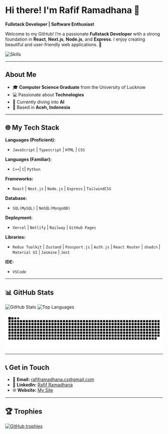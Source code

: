 # Hi there! I'm Rafif Ramadhana 👋

**Fullstack Developer | Software Enthusiast**

Welcome to my GitHub! I’m a passionate **Fullstack Developer** with a strong foundation in **React**, **Next.js**, **Node.js**, and **Express**. I enjoy creating beautiful and user-friendly web applications. 🚀

![Skills](https://skillicons.dev/icons?i=react,nextjs,nodejs,express,tailwind,js,ts,mongodb,mysql,vite,vscode)

---

## About Me
- 🎓 **Computer Science Graduate** from the University of Lucknow
- 💻 Passionate about **Technologies**
- 🌱 Currently diving into **AI**
- 📍 Based in **Aceh, Indonesia**

---

## 🌐 My Tech Stack

**Languages (Proficient):**
- `JavaScript` | `Typescript` | `HTML` | `CSS` 

**Languages (Familiar):**
- `C++`| `C`| `Python`
  
**Frameworks:**
- `React` | `Next.js` | `Node.js` | `Express` | `TailwindCSS`
  
**Database:**
- `SQL(MySQL)` | `NoSQL(MongoDB)`
  
**Deployment:**
- `Vercel` | `Netlify` | `Railway` | `GitHub Pages`
  
**Libraries:**
- `Redux Toolkit` | `Zustand` | `Passport.js` | `Auth.js` | `React Router` | `shadcn` | `Material UI` | `Jasmine` | `Jest`

**IDE:**
- `VSCode`

---


## 📊 GitHub Stats

![GitHub Stats](https://github-readme-stats.vercel.app/api?username=rafiframadhana&show_icons=true&count_private=true&hide_title=true)
![Top Languages](https://github-readme-stats.vercel.app/api/top-langs/?username=rafiframadhana&layout=compact&hide=html&theme=radical)

<picture>
  <source
    media="(prefers-color-scheme: dark)"
    srcset="https://raw.githubusercontent.com/platane/snk/output/github-contribution-grid-snake-dark.svg"
  />
  <source
    media="(prefers-color-scheme: light)"
    srcset="https://raw.githubusercontent.com/platane/snk/output/github-contribution-grid-snake.svg"
  />
  <img
    alt="github contribution grid snake animation"
    src="https://raw.githubusercontent.com/platane/snk/output/github-contribution-grid-snake.svg"
  />
</picture>

---

## 📞 Get in Touch

- 📧 **Email:** [rafiframadhana.cs@gmail.com](mailto:rafiframadhana.cs@gmail.com)
- 🔗 **LinkedIn:** [Rafif Ramadhana](https://www.linkedin.com/in/rafif-ramadhana-230603250)
- 🌐 **Website:** [My Site](https://rafiframadhana.site/)

---

## 🏆 Trophies

[![GitHub trophies](https://github-profile-trophy.vercel.app/?username=rafiframadhana&theme=gruvbox)](https://github.com/ryo-ma/github-profile-trophy)

